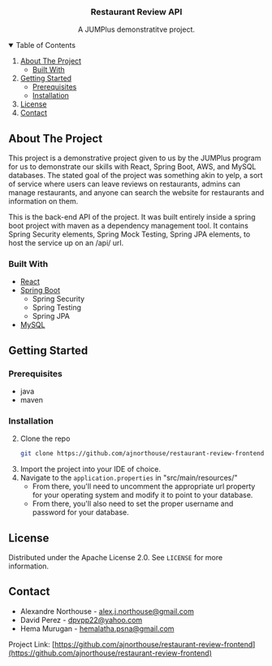 <!-- PROJECT LOGO -->
<br />
<p align="center">
  <h3 align="center">Restaurant Review API</h3>
  <p align="center">
    A JUMPlus demonstratitve project.
  </p>
</p>



<!-- TABLE OF CONTENTS -->
<details open="open">
  <summary>Table of Contents</summary>
  <ol>
    <li>
      <a href="#about-the-project">About The Project</a>
      <ul>
        <li><a href="#built-with">Built With</a></li>
      </ul>
    </li>
    <li>
      <a href="#getting-started">Getting Started</a>
      <ul>
        <li><a href="#prerequisites">Prerequisites</a></li>
        <li><a href="#installation">Installation</a></li>
      </ul>
    </li>
    <li><a href="#license">License</a></li>
    <li><a href="#contact">Contact</a></li>
  </ol>
</details>



<!-- ABOUT THE PROJECT -->
## About The Project

This project is a demonstrative project given to us by the JUMPlus program for us to demonstrate our skills with React, Spring Boot, AWS, and MySQL databases. The stated goal of the project was something akin to yelp, a sort of service where users can leave reviews on restaurants, admins can manage restaurants, and anyone can search the website for restaurants and information on them.

This is the back-end API of the project. It was built entirely inside a spring boot project with maven as a dependency management tool. It contains Spring Security elements, Spring Mock Testing, Spring JPA elements, to host the service up on an /api/ url.

### Built With

* [React](https://reactjs.org/)
* [Spring Boot](https://spring.io/projects/spring-boot)
  * Spring Security
  * Spring Testing
  * Spring JPA
* [MySQL](https://www.mysql.com/)



<!-- GETTING STARTED -->
## Getting Started

### Prerequisites

* java
* maven

### Installation

2. Clone the repo
   ```sh
   git clone https://github.com/ajnorthouse/restaurant-review-frontend.git
   ```
3. Import the project into your IDE of choice.
4. Navigate to the `application.properties` in "src/main/resources/"
    - From there, you'll need to uncomment the appropriate url property for your operating system and modify it to point to your database.
    - From there, you'll also need to set the proper username and password for your database.


<!-- LICENSE -->
## License

Distributed under the Apache License 2.0. See `LICENSE` for more information.



<!-- CONTACT -->
## Contact

- Alexandre Northouse - alex.j.northouse@gmail.com
- David Perez - dpvpp22@yahoo.com
- Hema Murugan - hemalatha.psna@gmail.com

Project Link: [https://github.com/ajnorthouse/restaurant-review-frontend](https://github.com/ajnorthouse/restaurant-review-frontend)
